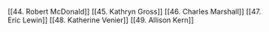 [[44. Robert McDonald]] [[45. Kathryn Gross]] [[46. Charles Marshall]] [[47. Eric Lewin]] [[48. Katherine Venier]] [[49. Allison Kern]]